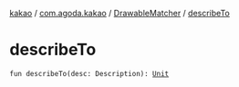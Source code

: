 [kakao](../../index.md) / [com.agoda.kakao](../index.md) / [DrawableMatcher](index.md) / [describeTo](.)

# describeTo

`fun describeTo(desc: Description): `[`Unit`](https://kotlinlang.org/api/latest/jvm/stdlib/kotlin/-unit/index.html)